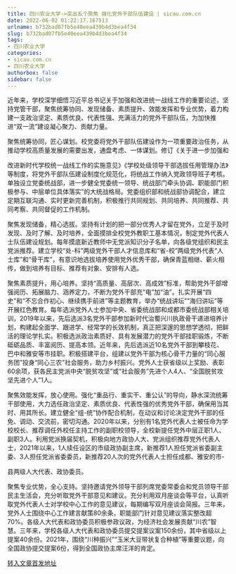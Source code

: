 ```yaml
---
title: 四川农业大学->突出五个聚焦 强化党外干部队伍建设 | sicau.com.cn
date: 2022-06-02 01:22:17.167513
urlname: b732bad07fb5e40eea439b4d3bea4f34
slug: b732bad07fb5e40eea439b4d3bea4f34
tags: 
- 四川农业大学
categories:
- sicau.com.cn
- 四川农业大学
authorbox: false
sidebar: false
---
```

近年来，学校深学细悟习近平总书记关于加强和改进统一战线工作的重要论述，坚持党管干部，聚焦统筹协同、发现储备、素质提升、效能发挥和专业优势，着力构建一支政治坚定、素质优良、代表性强、充满活力的党外干部队伍，为加快推进“双一流”建设凝心聚力、贡献力量。  

聚焦统筹协同，匠心谋划。校党委将党外干部队伍建设作为一项重要政治任务，从推动学校高质量发展的需要出发，通盘考虑、一体谋划。修订《关于进一步加强和
<!--more-->
改进新时代学校统一战线工作的实施意见》《学校处级领导干部选拔任用管理办法》等制度，将党外干部队伍建设制度化规范化，将统战工作纳入党政领导班子考核。单独设立党委统战部，进一步健全党委统一领导、统战部门牵头协调、职能部门积极参与、中层单位具体落实”的大统战格局。党委组织部和统战部协调配合，建立定期互联沟通、实时更新完善机制，积极推行共同规划、共同培养、共同推荐、共同考察、共同督促的工作机制。

聚焦发现储备，精心选拔。坚持有计划的把一部分优秀人才留在党外，立足于及时发现、及时了解、及时培养，全面摸排全校党外教职工基本情况，制定党外代表人士队伍建设规划。每年摸底新近教师中无党派知识分子名单，向各级党组织和民主党派推荐。建立学校“处-科”两级党外干部人才信息库和“省-校”两级党外代表“人士库”和“骨干库”，有意识地选拔培养使用党外优秀干部，确保青蓝相继、薪火相传，做到培养有目标、推荐有对象、安排有人选。

聚焦素质提升，用心培养。坚持“高质量、高层次、高成效”标准，帮助党外干部增强阅历、拓展脑力、涵养定力，不断为党外干部充“电”加“油”。扎实开展“四史”和“不忘合作初心、继续携手前进”等主题教育，举办“统战讲坛”“海归讲坛”等开展红色教育。每年选派党外人士参加中央、省委统战部和成都市委统战部相关培训，2019年以来，先后选派3名党外干部参加新时代治蜀兴川执政骨干递进培养计划，构建起全面学、跟进学、经常学的长效机制，真正把深邃的思想学透彻，把鲜活的理论学扎实。积极选派政治素质好、具有发展潜力的党外干部挂职锻炼，不断砥砺品质、丰富阅历、提高本领。近年来，先后选派近10名党外干部到攀枝花、巴中和雅安等市挂职。积极搭建平台，组建以党外干部为核心骨干力量的“同心服务团”投身“同心三农”社会服务，助力乡村振兴。党外人士获省级以上奖励、表彰60余项，获各民主党派中央“脱贫攻坚”或“社会服务”先进个人4人、“全国脱贫攻坚先进个人”1人。

聚焦效能发挥，放心使用。强化“重品行、重实干、重公认”的导向，静水深流统筹干部使用，大力选任政治坚定、素质优良、代表性强的优秀党外干部，确保用当其时、用其所长。建立健全“组-统”协作配合机制，在动议和讨论决定党外干部的任免、调动、交流前，密切沟通。2020年以来，分别有1名党外代表人士被任命为学校校长、推荐调任外校任主持工作的副职校领导，全校新提任党外中层正职1人、副职3人。利用党派换届契机，积极向地方政协人大、党派组织推荐党外代表人士，2021年以来，1人续任设区的市级政协副主席，新推荐1人担任党派省委副主委、3人担任党派省委委员，新推荐20人次的党外代表人士担任成都、雅安的市-

县两级人大代表、政协委员。

聚焦专业优势，全心支持。坚持邀请党外领导干部列席党委常委会和党员领导干部民主生活会，充分听取党外干部意见和建议。充分利用双月座谈会等平台，认真听取党外代表人士对学校中心工作的意见建议，每期编写双月座谈会简报。三年来，党外人士围绕中心工作建言献策80余条，职能部门针对意见建议落实整改超70%。各级人大代表和政协委员积极参政议政，为经济社会发展贡献“川农”智慧。三年来，学校各级人大代表和政协委员提交提案议案150余份，其中省级以上提案40余份。2021年，围绕“川种振兴”“玉米大豆带状复合种植”等重要议题，向全国政协提交提案6份，得到全国政协主席汪洋的肯定。



[转入文章首发地址](https://news.sicau.edu.cn/info/1078/68086.htm)